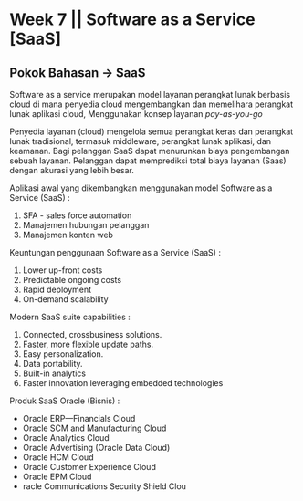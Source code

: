 <h1>Week 7 || Software as a Service [SaaS]</h1>

<h2>Pokok Bahasan -> SaaS</h2>

Software as a service merupakan model layanan perangkat lunak berbasis cloud di mana penyedia cloud mengembangkan dan memelihara perangkat lunak aplikasi cloud,
Menggunakan konsep layanan <i>pay-as-you-go</i>

Penyedia layanan (cloud) mengelola semua perangkat keras dan perangkat lunak tradisional, termasuk middleware, perangkat lunak aplikasi, dan keamanan.
Bagi pelanggan SaaS dapat menurunkan biaya pengembangan sebuah layanan.
Pelanggan dapat memprediksi total biaya layanan (Saas) dengan akurasi yang lebih besar.

Aplikasi awal yang dikembangkan menggunakan model Software as a Service (SaaS) :
1. SFA - sales force automation<br>
2. Manajemen hubungan pelanggan<br>
3. Manajemen konten web
 
Keuntungan penggunaan Software as a Service (SaaS) :
1. Lower up-front costs <br>
2. Predictable ongoing costs <br>
3. Rapid deployment <br>
4. On-demand scalability


Modern SaaS suite capabilities :
1. Connected, crossbusiness solutions. <br>
2. Faster, more flexible update paths. <br>
3. Easy personalization.<br>
4. Data portability.  <br>
5. Built-in analytics<br>
6. Faster innovation leveraging embedded technologies<br>

Produk SaaS Oracle (Bisnis) :
- Oracle ERP—Financials Cloud
- Oracle SCM and Manufacturing Cloud
- Oracle Analytics Cloud
- Oracle Advertising (Oracle Data Cloud)
- Oracle HCM Cloud
- Oracle Customer Experience Cloud
- Oracle EPM Cloud
- racle Communications Security Shield Clou




